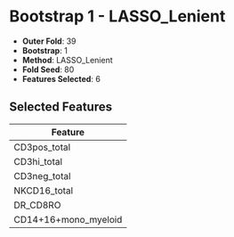 # Bootstrap 1 - LASSO_Lenient

- **Outer Fold**: 39
- **Bootstrap**: 1
- **Method**: LASSO_Lenient
- **Fold Seed**: 80
- **Features Selected**: 6

## Selected Features

| Feature |
|---------|
| CD3pos_total |
| CD3hi_total |
| CD3neg_total |
| NKCD16_total |
| DR_CD8RO |
| CD14+16+mono_myeloid |
